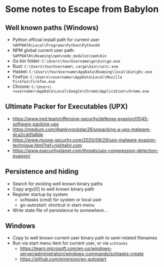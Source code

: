 # Some notes to Escape from Babylon

## Well known paths (Windows)

* Python official install path for current user `%APPDATA\Local\Programs\Python\PythonXX`
* NPM global current user path: `%APPDATA%\Roaming\npm\node_modules\npm\bin`
* Go bin folder: `C:\Users\YourUsername\go\bin\go.exe`
* Rust: `C:\Users\YourUsername\.cargo\bin\rustc.exe`
* Haskel: `C:\Users\YourUsername\AppData\Roaming\local\bin\ghc.exe`
* FireFox: `C:\Users\<username>\AppData\Local\Mozilla Firefox\firefox.exe`
* Chrome: `C:\Users\<username>\AppData\Local\Google\Chrome\Application\chrome.exe`

## Ultimate Packer for Executables (UPX)

* <https://www.ired.team/offensive-security/defense-evasion/t1045-software-packing-upx>
* <https://medium.com/@ankyrockstar26/unpacking-a-upx-malware-dca2cdd1a8de>
* <https://www.mosse-security.com/2020/09/29/upx-malware-evasion-technique.html?ref=nishtahir.com>
* <https://www.esecurityplanet.com/threats/upx-compression-detection-evasion/>

## Persistence and hiding

* Search for existing well known binary paths
* Copy argv[0] to well known binary path
* Register startup by system
  * schtasks (cmd) for system or local user
  * go-autostart: shortcut in start-menu
* Write state file of persistence to somewhere...

## Windows

* Copy to well known current user binary path to semi related filenames
* Run via start menu item for current user, or via `schtasks`
  * <https://learn.microsoft.com/en-us/windows-server/administration/windows-commands/schtasks-create>
  * <https://github.com/emersion/go-autostart>
